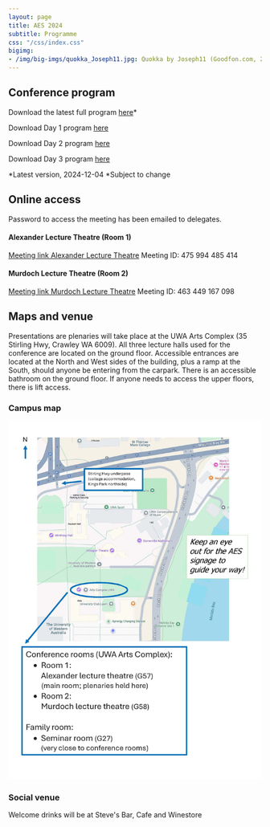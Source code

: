 ```yaml
---
layout: page
title: AES 2024
subtitle: Programme
css: "/css/index.css"
bigimg:
- /img/big-imgs/quokka_Joseph11.jpg: Quokka by Joseph11 (Goodfon.com, 2023)
---
```




## Conference program

Download the latest full program [here](./docs/2024/2024_AES_Program.pdf)*

Download Day 1 program [here](./docs/2024/2024_AES_Program_Day1.pdf)

Download Day 2 program [here](./docs/2024/2024_AES_Program_Day2.pdf)

Download Day 3 program [here](./docs/2024/2024_AES_Program_Day3.pdf)

<!-- Click [here](./docs/2023/AusEvo23_ScheduleOfEvents.pdf) for the program broken down into multiple pages. -->

*Latest version, 2024-12-04
*Subject to change

## Online access

Password to access the meeting has been emailed to delegates.

#### Alexander Lecture Theatre (Room 1)
[Meeting link Alexander Lecture Theatre](https://aus01.safelinks.protection.outlook.com/ap/t-59584e83/?url=https%3A%2F%2Fteams.microsoft.com%2Fl%2Fmeetup-join%2F19%253ameeting_YTJiZjA5NmUtMmRiYS00YmRlLTg1ZDUtYWI1OGM0ZmY4MjY4%2540thread.v2%2F0%3Fcontext%3D%257b%2522Tid%2522%253a%252205894af0-cb28-46d8-8716-74cdb46e2226%2522%252c%2522Oid%2522%253a%25223077f739-4620-449b-8782-ab81f5652a5b%2522%257d&data=05%7C02%7Csarin.tiatragul%40anu.edu.au%7Ce373a34ab62c44edf1a808dd139f7150%7Ce37d725cab5c46249ae5f0533e486437%7C0%7C0%7C638688297727283821%7CUnknown%7CTWFpbGZsb3d8eyJFbXB0eU1hcGkiOnRydWUsIlYiOiIwLjAuMDAwMCIsIlAiOiJXaW4zMiIsIkFOIjoiTWFpbCIsIldUIjoyfQ%3D%3D%7C0%7C%7C%7C&sdata=n5dXIfXrLE5iPHwNlIwP94Mr78mQDhnGbAyhdun360o%3D&reserved=0)
Meeting ID: 475 994 485 414


#### Murdoch Lecture Theatre (Room 2)
[Meeting link Murdoch Lecture Theatre](https://aus01.safelinks.protection.outlook.com/ap/t-59584e83/?url=https%3A%2F%2Fteams.microsoft.com%2Fl%2Fmeetup-join%2F19%253ameeting_MzA2OTQ5M2QtMzdhNy00ZWU1LWE3NzktM2Q5MjExYzI3YzAw%2540thread.v2%2F0%3Fcontext%3D%257b%2522Tid%2522%253a%252205894af0-cb28-46d8-8716-74cdb46e2226%2522%252c%2522Oid%2522%253a%25229ce1da6f-8fd2-4167-bd86-2b57a3053f47%2522%257d&data=05%7C02%7Csarin.tiatragul%40anu.edu.au%7Ce373a34ab62c44edf1a808dd139f7150%7Ce37d725cab5c46249ae5f0533e486437%7C0%7C0%7C638688297727337192%7CUnknown%7CTWFpbGZsb3d8eyJFbXB0eU1hcGkiOnRydWUsIlYiOiIwLjAuMDAwMCIsIlAiOiJXaW4zMiIsIkFOIjoiTWFpbCIsIldUIjoyfQ%3D%3D%7C0%7C%7C%7C&sdata=40TA6Ro4FoEfG05PJtcdlAGezVS3A%2Fj3lUOrSgFPh24%3D&reserved=0)
Meeting ID: 463 449 167 098


<!-- ### Conference Slack
We will be using [Slack](https://join.slack.com/t/ausevo2023/shared_invite/zt-28ryturuo-HZBXfJQlCvloJuQ5FMHHfg) for socialising, discussion and general (non-urgent) communication    
**note: questions during talks will only be taken through zoom (or live)**   -->

## Maps and venue

Presentations are plenaries will take place at the UWA Arts Complex (35 Stirling Hwy, Crawley WA 6009). 
All three lecture halls used for the conference are located on the ground floor. Accessible entrances are located at the North and West sides of the building, plus a ramp at the South, should anyone be entering from the carpark.  There is an accessible bathroom on the ground floor. If anyone needs to access the upper floors, there is lift access.

### Campus map

![](/img/aes2024/UWA_AES_map.jpg)

### Social venue

Welcome drinks will be at Steve's Bar, Cafe and Winestore


<!-- 
### Campus map

![Campus Map](/img/2023_AES_4.png)

### Presentation venue

![Presentation venues](/img/2023_AES_3.png)



### Family Faciilty and ECR Event

![Social venues](/img/2023_AES_1.png) -->
